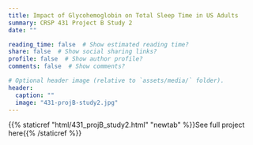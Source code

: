 ```yaml
---
title: Impact of Glycohemoglobin on Total Sleep Time in US Adults
summary: CRSP 431 Project B Study 2
date: ""

reading_time: false  # Show estimated reading time?
share: false  # Show social sharing links?
profile: false  # Show author profile?
comments: false  # Show comments?

# Optional header image (relative to `assets/media/` folder).
header:
  caption: ""
  image: "431-projB-study2.jpg"
---
```


{{% staticref "html/431_projB_study2.html" "newtab" %}}See full project here{{% /staticref %}}
